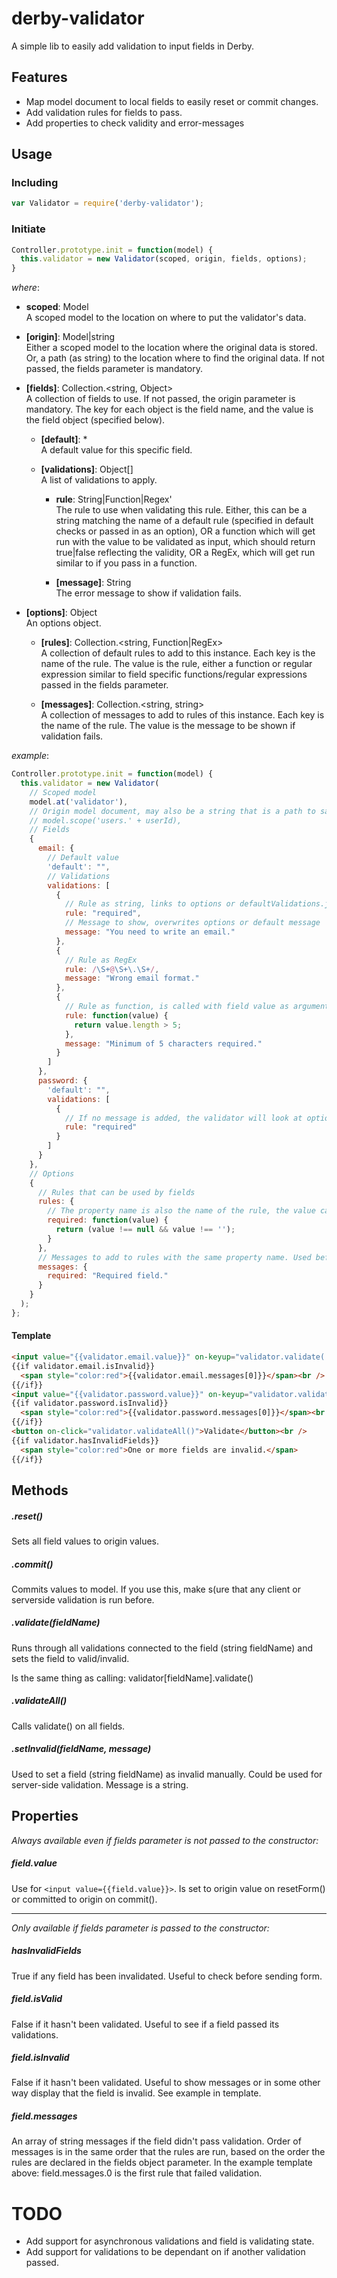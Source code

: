 # derby-validator
A simple lib to easily add validation to input fields in Derby.

Features
--------
- Map model document to local fields to easily reset or commit changes.
- Add validation rules for fields to pass.
- Add properties to check validity and error-messages

Usage
-----

### Including
```javascript
var Validator = require('derby-validator');
```

### Initiate
```javascript
Controller.prototype.init = function(model) {  
  this.validator = new Validator(scoped, origin, fields, options);  
}
```
*where*:  

-  **scoped**: Model  
  A scoped model to the location on where to put the validator's data.

- **[origin]**: Model|string  
  Either a scoped model to the location where the original data is stored. Or, a path (as string) to the location where to find the original data. If not passed, the fields parameter is mandatory.

- **[fields]**: Collection.<string, Object>  
  A collection of fields to use. If not passed, the origin parameter is mandatory. The key for each object is the field name, and the value is the field object (specified below).

  - **[default]**: *  
    A default value for this specific field.

  - **[validations]**: Object[]  
    A list of validations to apply.

    - **rule**: String|Function|Regex'  
      The rule to use when validating this rule. Either, this can be a string matching the name of a default rule (specified in default checks or passed in as an option), OR a function which will get run with the value to be validated as input, which should return true|false reflecting the validity, OR a RegEx, which will get run similar to if you pass in a function.

    - **[message]**: String  
      The error message to show if validation fails.

- **[options]**: Object  
  An options object.

  - **[rules]**: Collection.<string, Function|RegEx>  
    A collection of default rules to add to this instance. Each key is the name of the rule. The value is the rule, either a function or regular expression similar to field specific functions/regular expressions passed in the fields parameter.

  - **[messages]**: Collection.<string, string>  
    A collection of messages to add to rules of this instance. Each key is the name of the rule. The value is the message to be shown if validation fails.

*example*:  
```javascript
Controller.prototype.init = function(model) {  
  this.validator = new Validator(
    // Scoped model  
    model.at('validator'),
    // Origin model document, may also be a string that is a path to said document.
    // model.scope('users.' + userId),
    // Fields  
    {
      email: {
        // Default value  
        'default': "",
        // Validations  
        validations: [
          {
            // Rule as string, links to options or defaultValidations.js  
            rule: "required",
            // Message to show, overwrites options or default message  
            message: "You need to write an email."
          },
          {
            // Rule as RegEx 
            rule: /\S+@\S+\.\S+/,
            message: "Wrong email format."
          },
          {
            // Rule as function, is called with field value as argument and should return true if value passes the rule.  
            rule: function(value) {
              return value.length > 5;
            },
            message: "Minimum of 5 characters required."
          }
        ]
      },
      password: {
        'default': "",
        validations: [
          {
            // If no message is added, the validator will look at options and defaults to find a message, in that order.   
            rule: "required" 
          }
        ]
      }
    },
    // Options  
    {
      // Rules that can be used by fields  
      rules: {
        // The property name is also the name of the rule, the value can be a function or a RegEx  
        required: function(value) {
          return (value !== null && value !== '');
        }
      },
      // Messages to add to rules with the same property name. Used before default message but after field specific messages.  
      messages: {
        required: "Required field."
      }
    }
  );
};
```  


#### Template
```html
<input value="{{validator.email.value}}" on-keyup="validator.validate('email')" placeholder="email" /><br />  
{{if validator.email.isInvalid}}  
  <span style="color:red">{{validator.email.messages[0]}}</span><br /> 
{{/if}}
<input value="{{validator.password.value}}" on-keyup="validator.validate('password')" placeholder="password" /><br />  
{{if validator.password.isInvalid}}  
  <span style="color:red">{{validator.password.messages[0]}}</span><br />  
{{/if}}
<button on-click="validator.validateAll()">Validate</button><br />
{{if validator.hasInvalidFields}}
  <span style="color:red">One or more fields are invalid.</span>  
{{/if}}
```

Methods
-------
##### .reset()
Sets all field values to origin values.

##### .commit()
Commits values to model. If you use this, make s(ure that any client or serverside validation is run before.

##### .validate(fieldName)
Runs through all validations connected to the field (string fieldName) and sets the field to valid/invalid.

Is the same thing as calling: 
validator[fieldName].validate()

##### .validateAll()
Calls validate() on all fields.

##### .setInvalid(fieldName, message)
Used to set a field (string fieldName) as invalid manually. Could be used for server-side validation. Message is a string.


Properties
---------
*Always available even if fields parameter is not passed to the constructor:*
##### field.value
Use for `<input value={{field.value}}>`. Is set to origin value on resetForm() or committed to origin on commit().

---

*Only available if fields parameter is passed to the constructor:*
##### hasInvalidFields
True if any field has been invalidated. Useful to check before sending form.

##### field.isValid
False if it hasn't been validated. Useful to see if a field passed its validations.

##### field.isInvalid
False if it hasn't been validated. Useful to show messages or in some other way display that the field is invalid. See example in template.  

##### field.messages
An array of string messages if the field didn't pass validation. Order of messages is in the same order that the rules are run, based on the order the rules are declared in the fields object parameter. In the example template above: field.messages.0 is the first rule that failed validation.


TODO
====

- Add support for asynchronous validations and field is validating state.
- Add support for validations to be dependant on if another validation passed.
